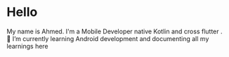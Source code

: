 # Hello
My name is Ahmed. I'm a  Mobile Developer native Kotlin  and cross  flutter . 🌱 I’m currently learning Android development and documenting all my learnings here  
